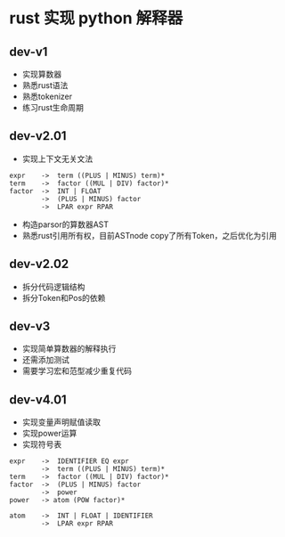 # rust 实现 python 解释器

## dev-v1

- 实现算数器
- 熟悉rust语法
- 熟悉tokenizer
- 练习rust生命周期

## dev-v2.01

- 实现上下文无关文法

```BNF
expr    ->  term ((PLUS | MINUS) term)*
term    ->  factor ((MUL | DIV) factor)*
factor  ->  INT | FLOAT
        ->  (PLUS | MINUS) factor
        ->  LPAR expr RPAR
```

- 构造parsor的算数器AST
- 熟悉rust引用所有权，目前ASTnode copy了所有Token，之后优化为引用

## dev-v2.02

- 拆分代码逻辑结构
- 拆分Token和Pos的依赖

## dev-v3

- 实现简单算数器的解释执行
- 还需添加测试
- 需要学习宏和范型减少重复代码

## dev-v4.01

- 实现变量声明赋值读取
- 实现power运算
- 实现符号表
  
```BNF
expr    ->  IDENTIFIER EQ expr
        ->  term ((PLUS | MINUS) term)*
term    ->  factor ((MUL | DIV) factor)*
factor  ->  (PLUS | MINUS) factor
        ->  power
power   -> atom (POW factor)*
        
atom    ->  INT | FLOAT | IDENTIFIER
        ->  LPAR expr RPAR
```
